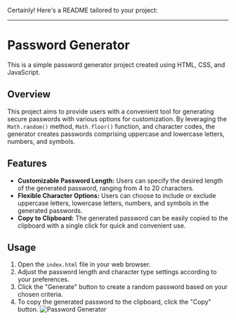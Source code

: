 

Certainly! Here's a README tailored to your project:

---

# Password Generator

This is a simple password generator project created using HTML, CSS, and JavaScript.

## Overview

This project aims to provide users with a convenient tool for generating secure passwords with various options for customization. By leveraging the `Math.random()` method, `Math.floor()` function, and character codes, the generator creates passwords comprising uppercase and lowercase letters, numbers, and symbols.

## Features

- **Customizable Password Length:** Users can specify the desired length of the generated password, ranging from 4 to 20 characters.
- **Flexible Character Options:** Users can choose to include or exclude uppercase letters, lowercase letters, numbers, and symbols in the generated passwords.
- **Copy to Clipboard:** The generated password can be easily copied to the clipboard with a single click for quick and convenient use.

## Usage

1. Open the `index.html` file in your web browser.
2. Adjust the password length and character type settings according to your preferences.
3. Click the "Generate" button to create a random password based on your chosen criteria.
4. To copy the generated password to the clipboard, click the "Copy" button.
    ![Password Generator](https://github.com/sushu-99/Password-Generator-/assets/132267021/cb6b34d1-e19f-4d20-8b1f-47c3f2b3f58b)


